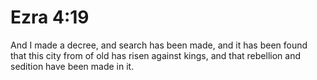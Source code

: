 # Ezra 4:19

And I made a decree, and search has been made, and it has been found that this city from of old has risen against kings, and that rebellion and sedition have been made in it.
